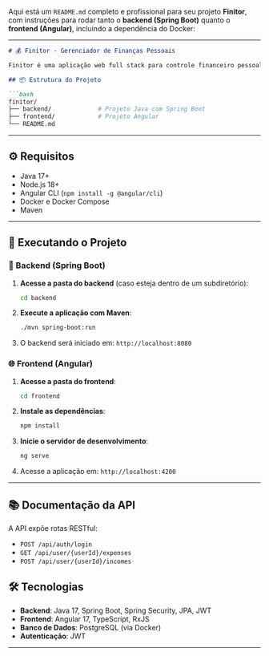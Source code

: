 Aqui está um `README.md` completo e profissional para seu projeto **Finitor**, com instruções para rodar tanto o **backend (Spring Boot)** quanto o **frontend (Angular)**, incluindo a dependência do Docker:

---

````markdown
# 💰 Finitor - Gerenciador de Finanças Pessoais

Finitor é uma aplicação web full stack para controle financeiro pessoal. Com ele, você pode cadastrar receitas e despesas, visualizar saldo disponível.

## 📦 Estrutura do Projeto

```bash
finitor/
├── backend/             # Projeto Java com Spring Boot
├── frontend/            # Projeto Angular
└── README.md
````

---

## ⚙️ Requisitos

* Java 17+
* Node.js 18+
* Angular CLI (`npm install -g @angular/cli`)
* Docker e Docker Compose
* Maven

---

## 🚀 Executando o Projeto

### 🔁 Backend (Spring Boot)

1. **Acesse a pasta do backend** (caso esteja dentro de um subdiretório):

   ```bash
   cd backend
   ```

2. **Execute a aplicação com Maven**:

   ```bash
   ./mvn spring-boot:run
   ```

3. O backend será iniciado em: `http://localhost:8080`


### 🌐 Frontend (Angular)

1. **Acesse a pasta do frontend**:

   ```bash
   cd frontend
   ```

2. **Instale as dependências**:

   ```bash
   npm install
   ```

3. **Inicie o servidor de desenvolvimento**:

   ```bash
   ng serve
   ```

4. Acesse a aplicação em: `http://localhost:4200`

---


## 📚 Documentação da API

A API expõe rotas RESTful:

* `POST /api/auth/login`
* `GET /api/user/{userId}/expenses`
* `POST /api/user/{userId}/incomes`




## 🛠 Tecnologias

* **Backend**: Java 17, Spring Boot, Spring Security, JPA, JWT
* **Frontend**: Angular 17, TypeScript, RxJS
* **Banco de Dados**: PostgreSQL (via Docker)
* **Autenticação**: JWT

---



